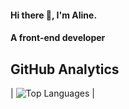 <h4 align="left">Hi there 👋, I'm Aline.</h4>
<h4 align="left">A front-end developer

## GitHub Analytics
 | ![Top Languages](https://github-readme-stats.vercel.app/api/top-langs/?username=mutesialine&layout=compact&theme=dark) |




